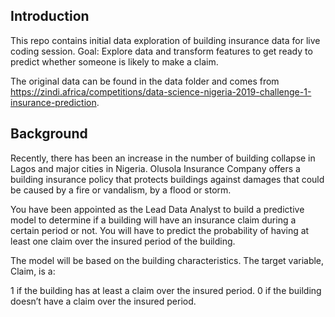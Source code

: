 
## Introduction

This repo contains initial data exploration of building insurance data for live coding session. Goal: Explore data and transform features to get ready to predict whether someone is likely to make a claim. 

The original data can be found in the data folder and comes from https://zindi.africa/competitions/data-science-nigeria-2019-challenge-1-insurance-prediction.

## Background
Recently, there has been an increase in the number of building collapse in Lagos and major cities in Nigeria. Olusola Insurance Company offers a building insurance policy that protects buildings against damages that could be caused by a fire or vandalism, by a flood or storm.

You have been appointed as the Lead Data Analyst to build a predictive model to determine if a building will have an insurance claim during a certain period or not. You will have to predict the probability of having at least one claim over the insured period of the building.

The model will be based on the building characteristics. The target variable, Claim, is a:

1 if the building has at least a claim over the insured period.
0 if the building doesn’t have a claim over the insured period.